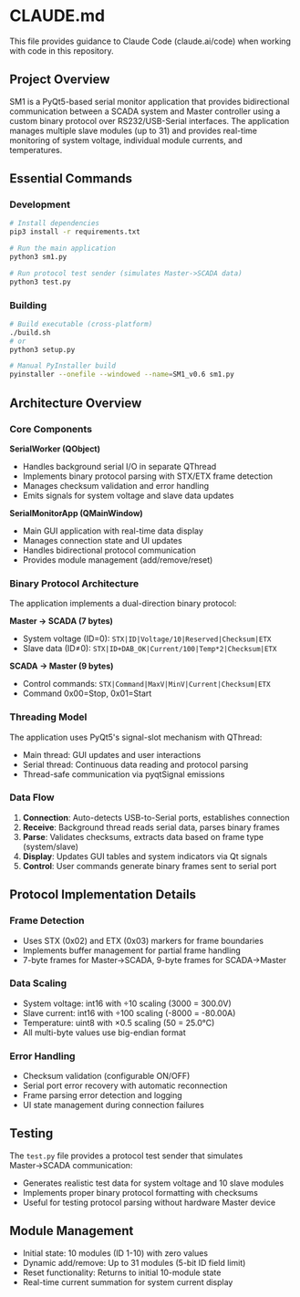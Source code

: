 # CLAUDE.md

This file provides guidance to Claude Code (claude.ai/code) when working with code in this repository.

## Project Overview

SM1 is a PyQt5-based serial monitor application that provides bidirectional communication between a SCADA system and Master controller using a custom binary protocol over RS232/USB-Serial interfaces. The application manages multiple slave modules (up to 31) and provides real-time monitoring of system voltage, individual module currents, and temperatures.

## Essential Commands

### Development
```bash
# Install dependencies
pip3 install -r requirements.txt

# Run the main application
python3 sm1.py

# Run protocol test sender (simulates Master->SCADA data)
python3 test.py
```

### Building
```bash
# Build executable (cross-platform)
./build.sh
# or
python3 setup.py

# Manual PyInstaller build
pyinstaller --onefile --windowed --name=SM1_v0.6 sm1.py
```

## Architecture Overview

### Core Components

**SerialWorker (QObject)**
- Handles background serial I/O in separate QThread
- Implements binary protocol parsing with STX/ETX frame detection
- Manages checksum validation and error handling
- Emits signals for system voltage and slave data updates

**SerialMonitorApp (QMainWindow)**
- Main GUI application with real-time data display
- Manages connection state and UI updates
- Handles bidirectional protocol communication
- Provides module management (add/remove/reset)

### Binary Protocol Architecture

The application implements a dual-direction binary protocol:

**Master → SCADA (7 bytes)**
- System voltage (ID=0): `STX|ID|Voltage/10|Reserved|Checksum|ETX`
- Slave data (ID≠0): `STX|ID+DAB_OK|Current/100|Temp*2|Checksum|ETX`

**SCADA → Master (9 bytes)**
- Control commands: `STX|Command|MaxV|MinV|Current|Checksum|ETX`
- Command 0x00=Stop, 0x01=Start

### Threading Model

The application uses PyQt5's signal-slot mechanism with QThread:
- Main thread: GUI updates and user interactions
- Serial thread: Continuous data reading and protocol parsing
- Thread-safe communication via pyqtSignal emissions

### Data Flow

1. **Connection**: Auto-detects USB-to-Serial ports, establishes connection
2. **Receive**: Background thread reads serial data, parses binary frames
3. **Parse**: Validates checksums, extracts data based on frame type (system/slave)
4. **Display**: Updates GUI tables and system indicators via Qt signals
5. **Control**: User commands generate binary frames sent to serial port

## Protocol Implementation Details

### Frame Detection
- Uses STX (0x02) and ETX (0x03) markers for frame boundaries
- Implements buffer management for partial frame handling
- 7-byte frames for Master→SCADA, 9-byte frames for SCADA→Master

### Data Scaling
- System voltage: int16 with ÷10 scaling (3000 = 300.0V)
- Slave current: int16 with ÷100 scaling (-8000 = -80.00A) 
- Temperature: uint8 with ×0.5 scaling (50 = 25.0°C)
- All multi-byte values use big-endian format

### Error Handling
- Checksum validation (configurable ON/OFF)
- Serial port error recovery with automatic reconnection
- Frame parsing error detection and logging
- UI state management during connection failures

## Testing

The `test.py` file provides a protocol test sender that simulates Master→SCADA communication:
- Generates realistic test data for system voltage and 10 slave modules
- Implements proper binary protocol formatting with checksums
- Useful for testing protocol parsing without hardware Master device

## Module Management

- Initial state: 10 modules (ID 1-10) with zero values
- Dynamic add/remove: Up to 31 modules (5-bit ID field limit)
- Reset functionality: Returns to initial 10-module state
- Real-time current summation for system current display